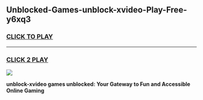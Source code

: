 
## Unblocked-Games-unblock-xvideo-Play-Free-y6xq3
<h3>
<a href="https://premium76.site?title=unblock-xvideo&ref=18A1">CLICK TO PLAY</a></h3>
<hr>

<h3>
<a href="https://premium76.site?title=unblock-xvideo&ref=18A1">CLICK 2 PLAY</a>
  
</h3>

<a href="https://premium76.site?title=unblock-xvideo&ref=18A1"><img src="https://clearcache.store/games.png"></a>


**unblock-xvideo games unblocked: Your Gateway to Fun and Accessible Online Gaming**
